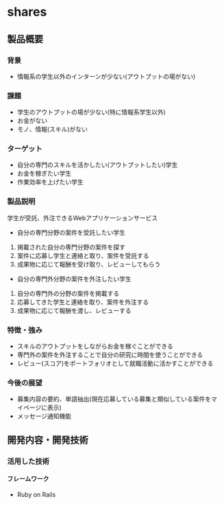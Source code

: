 # shares

## 製品概要
### 背景
- 情報系の学生以外のインターンが少ない(アウトプットの場がない)

### 課題
- 学生のアウトプットの場が少ない(特に情報系学生以外)
- お金がない
- モノ、情報(スキル)がない

### ターゲット
- 自分の専門のスキルを活かしたい(アウトプットしたい)学生
- お金を稼ぎたい学生
- 作業効率を上げたい学生

### 製品説明
学生が受託、外注できるWebアプリケーションサービス

- 自分の専門分野の案件を受託したい学生

1. 掲載された自分の専門分野の案件を探す
2. 案件に応募し学生と連絡と取り、案件を受託する
3. 成果物に応じて報酬を受け取り、レビューしてもらう

- 自分の専門外分野の案件を外注したい学生

1. 自分の専門外の分野の案件を掲載する
2. 応募してきた学生と連絡を取り、案件を外注する
3. 成果物に応じて報酬を渡し、レビューする

### 特徴・強み
- スキルのアウトプットをしながらお金を稼ぐことができる
- 専門外の案件を外注することで自分の研究に時間を使うことができる
- レビュー(スコア)をポートフォリオとして就職活動に活かすことができる

### 今後の展望
- 募集内容の要約、単語抽出(現在応募している募集と類似している案件をマイページに表示)
- メッセージ通知機能

## 開発内容・開発技術
### 活用した技術
#### フレームワーク
- Ruby on Rails
